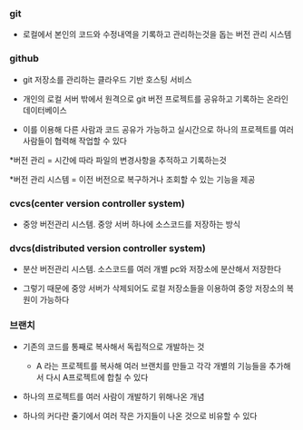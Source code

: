 ### git

* 로컬에서 본인의 코드와 수정내역을 기록하고 관리하는것을 돕는 버전 관리 시스템

### github

* git 저장소를 관리하는 클라우드 기반 호스팅 서비스

* 개인의 로컬 서버 밖에서 원격으로 git 버전 프로젝트를 공유하고 기록하는 온라인 데이터베이스

* 이를 이용해 다른 사람과 코드 공유가 가능하고 실시간으로 하나의 프로젝트를 여러 사람들이 협력해 작업할 수 있다

*버전 관리 = 시간에 따라 파일의 변경사항을 추적하고 기록하는것

*버전 관리 시스템 = 이전 버전으로 복구하거나 조회할 수 있는 기능을 제공
   
### cvcs(center version controller system)

* 중앙 버전관리 시스템. 중앙 서버 하나에 소스코드를 저장하는 방식
 
### dvcs(distributed version controller system) 

* 분산 버전관리 시스템. 소스코드를 여러 개별 pc와 저장소에 분산해서 저장한다

* 그렇기 때문에 중앙 서버가 삭제되어도 로컬 저장소들을 이용하여 중앙 저장소의 복원이 가능하다

### 브랜치

* 기존의 코드를 통째로 복사해서 독립적으로 개발하는 것

   - A 라는 프로젝트를 복사해 여러 브랜치를 만들고 각각 개별의 기능들을 추가해서 다시 A프로젝트에 합칠 수 있다
  
* 하나의 프로젝트를 여러 사람이 개발하기 위해나온 개념
   
* 하나의 커다란 줄기에서 여러 작은 가지들이 나온 것으로 비유할 수 있다
